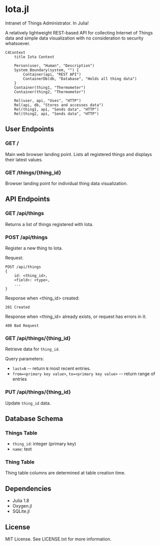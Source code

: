 # Iota.jl

Intranet of Things Administrator. In Julia!

A relatively lightweight REST-based API for collecting Internet of Things data 
and simple data visualization with no consideration to security whatsoever.

```mermaid
C4Context
    title Iota Context

    Person(user, "Human", "Description")
    System_Boundary(system, "") {
        Container(api, "REST API")
        ContainerDb(db, "Database", "Holds all thing data")
    }
    Container(thing1, "Thermometer")
    Container(thing2, "Thermometer")

    Rel(user, api, "Uses", "HTTP")
    Rel(api, db, "Stores and accesses data")
    Rel(thing1, api, "Sends data", "HTTP")
    Rel(thing2, api, "Sends data", "HTTP")
```

## User Endpoints

### GET /
Main web browser landing point. Lists all registered things and displays their
latest values.

### GET /things/{thing_id}
Browser landing point for individual thing data visualization.

## API Endpoints

### GET /api/things
Returns a list of things registered with Iota.

### POST /api/things
Register a new thing to Iota.

Request:
```http
POST /api/things
{
    id: <thing_id>,
    <field>: <type>,
    ...
}
```

Response when <thing_id> created:
```http
201 Created
```

Response when <thing_id> already exists, or request has errors in it:
```http
400 Bad Request
```

### GET /api/things/{thing_id}
Retrieve data for `thing_id`.

Query parameters:
* `last=N` -- return `N` most recent entries.
* `from=<primary key value>`, `to=<primary key value>` -- return range of entries

### PUT /api/things/{thing_id}
Update `thing_id` data.

## Database Schema

### Things Table
* `thing_id`: integer (primary key)
* `name`: text

### Thing Table
Thing table columns are determined at table creation time.

## Dependencies

* Julia 1.8
* Oxygen.jl
* SQLite.jl

## License

MIT License. See LICENSE.txt for more information.

